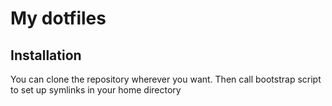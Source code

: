 # My dotfiles

## Installation

You can clone the repository wherever you want. Then call bootstrap script to set up symlinks in your home directory
